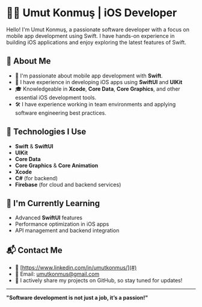 <!--- [![Typing SVG](https://readme-typing-svg.demolab.com?font=Press+Start+2P&size=12&pause=1000&color=ED3EF0&width=435&lines=HEY+THERE%2C+I'M+UMUT!;+I+ENJOY+BUILDING+RARE+STUFF%F0%9F%92%8E+;I+LOVE+BABY+YODA+%F0%9F%92%9A+%26+VALORANT+%F0%9F%92%A2)](https://git.io/typing-svg)
--->

# 🧑‍💻 Umut Konmuş | iOS Developer

Hello! I'm Umut Konmuş, a passionate software developer with a focus on mobile app development using Swift. I have hands-on experience in building iOS applications and enjoy exploring the latest features of Swift.

## 💼 About Me

- 🚀 I'm passionate about mobile app development with **Swift**.
- 🔧 I have experience in developing iOS apps using **SwiftUI** and **UIKit**
- 🎓 Knowledgeable in **Xcode**, **Core Data**, **Core Graphics**, and other essential iOS development tools.
- 🛠️ I have experience working in team environments and applying software engineering best practices.

## 🔧 Technologies I Use

- **Swift** & **SwiftUI**
- **UIKit**
- **Core Data**
- **Core Graphics** & **Core Animation**
- **Xcode**
- **C#** (for backend)
- **Firebase** (for cloud and backend services)

## 🌱 I'm Currently Learning

- Advanced **SwiftUI** features
- Performance optimization in iOS apps
- API management and backend integration

## 📬 Contact Me

- 💼 [https://www.linkedin.com/in/umutkonmus/](#)
- 📧 Email: [umutkonmus@gmail.com](mailto:umutkonmus@gmail.com)
- 📱 I actively share my projects on GitHub, so stay tuned for updates!

---

**"Software development is not just a job, it’s a passion!"**


<!---
umutkonmus/umutkonmus is a ✨ special ✨ repository because its `README.md` (this file) appears on your GitHub profile.
You can click the Preview link to take a look at your changes.
--->
